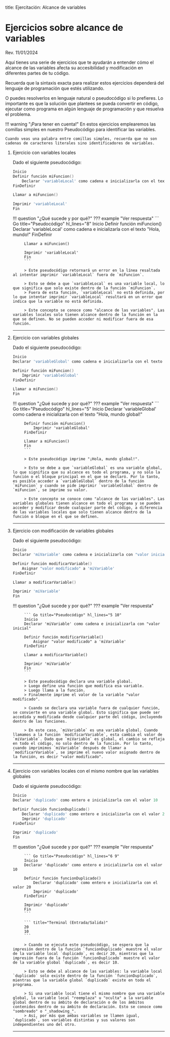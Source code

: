 title: Ejercitación: Alcance de variables

# Ejercicios sobre alcance de variables

<label class="revision">Rev. 11/01/2024</label>

Aquí tienes una serie de ejercicios que te ayudarán a entender cómo el alcance de las variables afecta su accesibilidad y modificación en diferentes partes de tu código.

Recuerda que la sintaxis exacta para realizar estos ejercicios dependerá del lenguaje de programación que estés utilizando.

O puedes resolverlos en lenguaje natural o pseudocódigo si lo prefieres. Lo importante es que la solución que plantees se pueda convertir en código, ejecutar como programa en algún lenguaje de programación y que resuelva el problema.

!!! warning "¡Para tener en cuenta!"
    En estos ejercicios emplearemos las comillas simples en nuestro Pseudocódigo para identificar las variables. 
    
    Cuando veas una palabra entre comillas simples, recuerda que no son cadenas de caracteres literales sino identificadores de variables.

1. Ejercicio con variables locales

    Dado el siguiente pseudocódigo:
    
    ``` Go title="Pseudocódigo"
    Inicio
    Definir función miFuncion()
        Declarar 'variableLocal' como cadena e inicializarla con el texto "Hola, mundo!"
    FinDefinir

    Llamar a miFuncion()

    Imprimir 'variableLocal'
    Fin
    ```

    !!! question "¿Qué sucede y por qué?"
        ??? example "Ver respuesta" 
            ``` Go title="Pseudocódigo" hl_lines="8"
            Inicio
            Definir función miFuncion()
                Declarar 'variableLocal' como cadena e inicializarla con el texto "Hola, mundo!"
            FinDefinir

            Llamar a miFuncion()

            Imprimir 'variableLocal'
            Fin
            ```

            > Este pseudocódigo retornará un error en la línea resaltada al intentar imprimir `variableLocal` fuera de `miFuncion`.

            > Esto se debe a que `variableLocal` es una variable local, lo que significa que solo existe dentro de la función `miFuncion`.  
            > Fuera de esta función, `variableLocal` no está definida, por lo que intentar imprimir `variableLocal` resultará en un error que indica que la variable no está definida.

            > Este concepto se conoce como "alcance de las variables". Las variables locales solo tienen alcance dentro de la función en la que se definen. No se pueden acceder ni modificar fuera de esa función.

    ---
    
1. Ejercicio con variables globales

    Dado el siguiente pseudocódigo:
    
    ``` Go title="Pseudocódigo"
    Inicio
    Declarar 'variableGlobal' como cadena e inicializarla con el texto "Hola, mundo global!"
    
    Definir función miFuncion()
        Imprimir 'variableGlobal'
    FinDefinir

    Llamar a miFuncion()
    Fin
    ```

    !!! question "¿Qué sucede y por qué?"
        ??? example "Ver respuesta" 
            ``` Go title="Pseudocódigo" hl_lines="5"
            Inicio
            Declarar 'variableGlobal' como cadena e inicializarla con el texto "Hola, mundo global!"
            
            Definir función miFuncion()
                Imprimir 'variableGlobal'
            FinDefinir

            Llamar a miFuncion()
            Fin
            ```
        
            > Este pseudocódigo imprime "¡Hola, mundo global!".

            > Esto se debe a que `variableGlobal` es una variable global, lo que significa que su alcance es todo el programa, y no solo la función o el bloque principal en el que se declaró. Por lo tanto, es posible acceder a `variableGlobal` dentro de la función `miFuncion` y cuando se pide imprimir `variableGlobal` dentro de `miFuncion`, se imprime su valor.

            > Este concepto se conoce como "alcance de las variables". Las variables globales tienen alcance en todo el programa y se pueden acceder y modificar desde cualquier parte del código, a diferencia de las variables locales que solo tienen alcance dentro de la función o bloque en el que se definen.

    ---

1. Ejercicio con modificación de variables globales

    Dado el siguiente pseudocódigo:
    
    ``` Go title="Pseudocódigo"
    Inicio
    Declarar 'miVariable' como cadena e inicializarla con "valor inicial"
    
    Definir función modificarVariable()
        Asignar "valor modificado" a 'miVariable'
    FinDefinir

    Llamar a modificarVariable()

    Imprimir 'miVariable'
    Fin
    ```

    !!! question "¿Qué sucede y por qué?"
        ??? example "Ver respuesta" 

            ``` Go title="Pseudocódigo" hl_lines="5 10"
            Inicio
            Declarar 'miVariable' como cadena e inicializarla con "valor inicial"
            
            Definir función modificarVariable()
                Asignar "valor modificado" a 'miVariable'
            FinDefinir

            Llamar a modificarVariable()

            Imprimir 'miVariable'
            Fin
            ```       

            > Este pseudocódigo declara una variable global.
            > Luego define una función que modifica esa variable.
            > Luego llama a la función.
            > Finalmente imprime el valor de la variable "valor modificado".

            > Cuando se declara una variable fuera de cualquier función, se convierte en una variable global. Esto significa que puede ser accedida y modificada desde cualquier parte del código, incluyendo dentro de las funciones.

            > En este caso, `miVariable` es una variable global. Cuando llamamos a la función `modificarVariable`, esta cambia el valor de `miVariable`. Dado que `miVariable` es global, el cambio se refleja en todo el código, no solo dentro de la función. Por lo tanto, cuando imprimimos `miVariable` después de llamar a `modificarVariable`, se imprime el nuevo valor asignado dentro de la función, es decir "valor modificado".

    ---
    
1. Ejercicio con variables locales con el mismo nombre que las variables globales

    Dado el siguiente pseudocódigo:
    
    ``` Go title="Pseudocódigo"
    Inicio
    Declarar 'duplicado' como entero e inicializarla con el valor 10
    
    Definir función funcionDuplicado()
        Declarar 'duplicado' como entero e inicializarla con el valor 20
        Imprimir 'duplicado'
    FinDefinir

    Imprimir 'duplicado'
    Fin
    ```
    
    !!! question "¿Qué sucede y por qué?"
        ??? example "Ver respuesta" 

            ``` Go title="Pseudocódigo" hl_lines="6 9"
            Inicio
            Declarar 'duplicado' como entero e inicializarla con el valor 10
            
            Definir función funcionDuplicado()
                Declarar 'duplicado' como entero e inicializarla con el valor 20
                Imprimir 'duplicado'
            FinDefinir

            Imprimir 'duplicado'
            Fin
            ```

            ``` title="Terminal (Entrada/Salida)"
            20
            10
            ```
    
            > Cuando se ejecuta este pseudocódigo, se espera que la impresión dentro de la función `funcionDuplicado` muestre el valor de la variable local `duplicado`, es decir 20, mientras que la impresión fuera de la función `funcionDuplicado` muestre el valor de la variable global `duplicado`, es decir 10.  
            
            > Esto se debe al alcance de las variables: la variable local `duplicado` solo existe dentro de la función `funcionDuplicado`, mientras que la variable global `duplicado` existe en todo el programa.

            > Si una variable local tiene el mismo nombre que una variable global, la variable local "reemplaza" u "oculta" a la variable global dentro de su ámbito de declaración o de los ámbitos contenidos dentro de su ámbito de declaración. Esto se conoce como "sombreado" o "_shadowing_".  
            > Así, por más que ambas variables se llamen igual, `duplicado`, son variables distintas y sus valores son independientes uno del otro.

    ---
